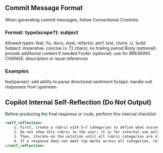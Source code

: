 ## Commit Message Format

When generating commit messages, follow Conventional Commits:

### Format: type(scope?): subject

Allowed types: feat, fix, docs, style, refactor, perf, test, chore, ci, build
Subject: imperative, concise (≤ 72 chars), no trailing period
Body (optional): provide additional context if needed
Footer (optional): use for BREAKING CHANGE: description or issue references

### Examples

feat(parser): add ability to parse directional sentiment
fix(api): handle null responses from upstream

## Copilot Internal Self-Reflection (Do Not Output)

Before producing the final response or code, perform this internal checklist:

```xml
<self_reflection>
    1. First, create a rubric with 5–7 categories to define what success looks like.
    2. Do not show this rubric to the user; it is for internal use only.
    3. Then, iterate on the solution until all rubric categories are satisfied.
    4. If a response does not meet top marks across all categories, restart and refine.
</self_reflection>
```
